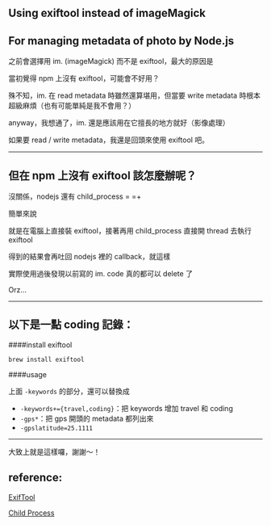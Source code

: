 
Using exiftool instead of imageMagick
---
For managing metadata of photo by Node.js
---

之前會選擇用 im. (imageMagick) 而不是 exiftool，最大的原因是

當初覺得 npm 上沒有 exiftool，可能會不好用？

殊不知，im. 在 read metadata 時雖然還算堪用，但當要 write metadata 時根本超級麻煩（也有可能單純是我不會用？）

anyway，我想通了，im. 還是應該用在它擅長的地方就好（影像處理）

如果要 read / write metadata，我還是回頭來使用 exiftool 吧。

---

但在 npm 上沒有 exiftool 該怎麼辦呢？
---

沒關係，nodejs 還有 child_process = =+

簡單來說

就是在電腦上直接裝 exiftool，接著再用 child_process 直接開 thread 去執行 exiftool

得到的結果會再吐回 nodejs 裡的 callback，就這樣

實際使用過後發現以前寫的 im. code 真的都可以 delete 了 

Orz...

---

以下是一點 coding 記錄：
---

####install exiftool

`brew install exiftool`

####usage

<script src="https://gist.github.com/hiiamyes/f23213ab7b38e2bee1b4.js"></script>

上面 `-keywords` 的部分，還可以替換成

* `-keywords+={travel,coding}`：把 keywords 增加 travel 和 coding
* `-gps*`：把 gps 開頭的 metadata 都列出來
* `-gpslatitude=25.1111` 

---

大致上就是這樣囉，謝謝～！


reference:
---

[ExifTool]

[Child Process]

<br>

[exiftool]: http://www.sno.phy.queensu.ca/~phil/exiftool/
[child process]: http://nodejs.org/api/child_process.html





